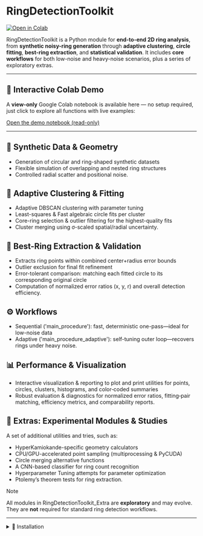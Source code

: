 # RingDetectionToolkit

[![Open in Colab](https://colab.research.google.com/assets/colab-badge.svg)](https://colab.research.google.com/drive/1454qnYQ4ZSxsiQox7dS8wo6We9gcrMfM?usp=sharing)

RingDetectionToolkit is a Python module for **end-to-end 2D ring analysis**, from **synthetic noisy-ring generation** through **adaptive clustering**, **circle fitting**, **best-ring extraction**, and **statistical validation**. It includes **core workflows** for both low-noise and heavy-noise scenarios, plus a series of exploratory extras.

---

## :notebook_with_decorative_cover: Interactive Colab Demo

A **view-only** Google Colab notebook is available here — no setup required, just click to explore all functions with live examples:

[Open the demo notebook (read-only)](https://colab.research.google.com/drive/1454qnYQ4ZSxsiQox7dS8wo6We9gcrMfM?usp=sharing)


---

## :triangular_ruler: Synthetic Data & Geometry 
- Generation of circular and ring-shaped synthetic datasets
- Flexible simulation of overlapping and nested ring structures
- Controlled radial scatter and positional noise.

## :bookmark_tabs: Adaptive Clustering & Fitting
- Adaptive DBSCAN clustering with parameter tuning
- Least-squares & Fast algebraic circle fits per cluster 
- Core-ring selection & outlier filtering for the highest-quality fits  
- Cluster merging using σ-scaled spatial/radial uncertainty.

## :dart: Best-Ring Extraction & Validation
- Extracts ring points within combined center+radius error bounds  
- Outlier exclusion for final fit refinement  
- Error-tolerant comparison: matching each fitted circle to its corresponding original circle  
- Computation of normalized error ratios (x, y, r) and overall detection efficiency.

## :gear: Workflows
- Sequential ('main_procedure'): fast, deterministic one-pass—ideal for low-noise data  
- Adaptive ('main_procedure_adaptive'): self-tuning outer loop—recovers rings under heavy noise.

## :bar_chart: Performance & Visualization
- Interactive visualization & reporting to plot and print utilities for points, circles, clusters, histograms, and color‐coded summaries  
- Robust evaluation & diagnostics for normalized error ratios, fitting‐pair matching, efficiency metrics, and comparability reports.


## :rocket: Extras: Experimental Modules & Studies
A set of additional utilities and tries, such as:
- HyperKamiokande-specific geometry calculators
- CPU/GPU-accelerated point sampling (multiprocessing & PyCUDA)  
- Circle merging alternative functions
- A CNN-based classifier for ring count recognition
- Hyperparameter Tuning attempts for parameter optimization
- Ptolemy’s theorem tests for ring extraction.

> [!Note]
> All modules in RingDetectionToolkit_Extra are **exploratory** and may evolve. They are **not** required for standard ring detection workflows.

---
<details>
<summary>🔧 Installation</summary>

```bash
git clone https://github.com/AlessandroFiorentino/RingDetectionToolkit.git
cd RingDetectionToolkit
pip install -r requirements.txt
```


